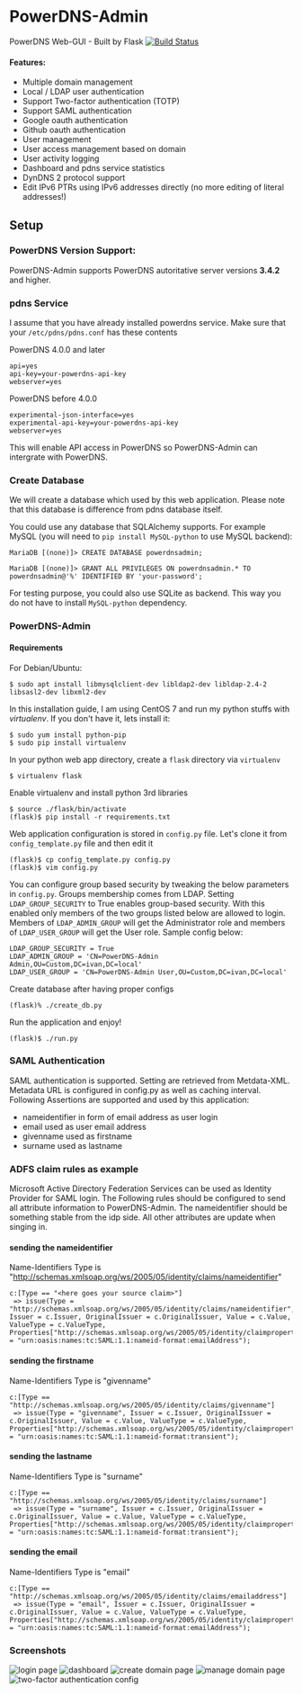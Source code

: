 # PowerDNS-Admin
PowerDNS Web-GUI - Built by Flask
[![Build Status](https://travis-ci.org/thomasDOTde/PowerDNS-Admin.svg?branch=master)](https://travis-ci.org/thomasDOTde/PowerDNS-Admin)

#### Features:
- Multiple domain management
- Local / LDAP user authentication
- Support Two-factor authentication (TOTP)
- Support SAML authentication
- Google oauth authentication
- Github oauth authentication
- User management
- User access management based on domain
- User activity logging
- Dashboard and pdns service statistics
- DynDNS 2 protocol support
- Edit IPv6 PTRs using IPv6 addresses directly (no more editing of literal addresses!)

## Setup

### PowerDNS Version Support:
PowerDNS-Admin supports PowerDNS autoritative server versions **3.4.2** and higher. 

### pdns Service
I assume that you have already installed powerdns service. Make sure that your `/etc/pdns/pdns.conf` has these contents

PowerDNS 4.0.0 and later
```
api=yes
api-key=your-powerdns-api-key
webserver=yes
```

PowerDNS before 4.0.0
```
experimental-json-interface=yes
experimental-api-key=your-powerdns-api-key
webserver=yes
```

This will enable API access in PowerDNS so PowerDNS-Admin can intergrate with PowerDNS.

### Create Database
We will create a database which used by this web application. Please note that this database is difference from pdns database itself.

You could use any database that SQLAlchemy supports. For example MySQL (you will need to `pip install MySQL-python` to use MySQL backend):
```
MariaDB [(none)]> CREATE DATABASE powerdnsadmin;

MariaDB [(none)]> GRANT ALL PRIVILEGES ON powerdnsadmin.* TO powerdnsadmin@'%' IDENTIFIED BY 'your-password';
```
For testing purpose, you could also use SQLite as backend. This way you do not have to install `MySQL-python` dependency.


### PowerDNS-Admin

#### Requirements

For Debian/Ubuntu:

```
$ sudo apt install libmysqlclient-dev libldap2-dev libldap-2.4-2 libsasl2-dev libxml2-dev
```

In this installation guide, I am using CentOS 7 and run my python stuffs with *virtualenv*. If you don't have it, lets install it:
```
$ sudo yum install python-pip
$ sudo pip install virtualenv
```

In your python web app directory, create a `flask` directory via `virtualenv`
```
$ virtualenv flask
```

Enable virtualenv and install python 3rd libraries
```
$ source ./flask/bin/activate
(flask)$ pip install -r requirements.txt
```

Web application configuration is stored in `config.py` file. Let's clone it from `config_template.py` file and then edit it
```
(flask)$ cp config_template.py config.py 
(flask)$ vim config.py
```

You can configure group based security by tweaking the below parameters in `config.py`. Groups membership comes from LDAP.
Setting `LDAP_GROUP_SECURITY` to True enables group-based security. With this enabled only members of the two groups listed below are allowed to login. Members of `LDAP_ADMIN_GROUP` will get the Administrator role and members of `LDAP_USER_GROUP` will get the User role. Sample config below:
```
LDAP_GROUP_SECURITY = True
LDAP_ADMIN_GROUP = 'CN=PowerDNS-Admin Admin,OU=Custom,DC=ivan,DC=local'
LDAP_USER_GROUP = 'CN=PowerDNS-Admin User,OU=Custom,DC=ivan,DC=local'
```

Create database after having proper configs
```
(flask)% ./create_db.py
```


Run the application and enjoy!
```
(flask)$ ./run.py
```

### SAML Authentication
SAML authentication is supported. Setting are retrieved from Metdata-XML.
Metadata URL is configured in config.py as well as caching interval.
Following Assertions are supported and used by this application:
- nameidentifier in form of email address as user login
- email used as user email address
- givenname used as firstname
- surname used as lastname

### ADFS claim rules as example
Microsoft Active Directory Federation Services can be used as Identity Provider for SAML login.
The Following rules should be configured to send all attribute information to PowerDNS-Admin.
The nameidentifier should be something stable from the idp side. All other attributes are update when singing in.

#### sending the nameidentifier
Name-Identifiers Type is "http://schemas.xmlsoap.org/ws/2005/05/identity/claims/nameidentifier"
```
c:[Type == "<here goes your source claim>"]
 => issue(Type = "http://schemas.xmlsoap.org/ws/2005/05/identity/claims/nameidentifier", Issuer = c.Issuer, OriginalIssuer = c.OriginalIssuer, Value = c.Value, ValueType = c.ValueType, Properties["http://schemas.xmlsoap.org/ws/2005/05/identity/claimproperties/format"] = "urn:oasis:names:tc:SAML:1.1:nameid-format:emailAddress");
```

#### sending the firstname
Name-Identifiers Type is "givenname"
```
c:[Type == "http://schemas.xmlsoap.org/ws/2005/05/identity/claims/givenname"]
 => issue(Type = "givenname", Issuer = c.Issuer, OriginalIssuer = c.OriginalIssuer, Value = c.Value, ValueType = c.ValueType, Properties["http://schemas.xmlsoap.org/ws/2005/05/identity/claimproperties/format"] = "urn:oasis:names:tc:SAML:1.1:nameid-format:transient");
```

#### sending the lastname
Name-Identifiers Type is "surname"
```
c:[Type == "http://schemas.xmlsoap.org/ws/2005/05/identity/claims/surname"]
 => issue(Type = "surname", Issuer = c.Issuer, OriginalIssuer = c.OriginalIssuer, Value = c.Value, ValueType = c.ValueType, Properties["http://schemas.xmlsoap.org/ws/2005/05/identity/claimproperties/format"] = "urn:oasis:names:tc:SAML:1.1:nameid-format:transient");
```

#### sending the email
Name-Identifiers Type is "email"
```
c:[Type == "http://schemas.xmlsoap.org/ws/2005/05/identity/claims/emailaddress"]
 => issue(Type = "email", Issuer = c.Issuer, OriginalIssuer = c.OriginalIssuer, Value = c.Value, ValueType = c.ValueType, Properties["http://schemas.xmlsoap.org/ws/2005/05/identity/claimproperties/format"] = "urn:oasis:names:tc:SAML:1.1:nameid-format:emailAddress");
```

### Screenshots
![login page](https://github.com/ngoduykhanh/PowerDNS-Admin/wiki/images/readme_screenshots/fullscreen-login.png?raw=true)
![dashboard](https://github.com/ngoduykhanh/PowerDNS-Admin/wiki/images/readme_screenshots/fullscreen-dashboard.png?raw=true)
![create domain page](https://github.com/ngoduykhanh/PowerDNS-Admin/wiki/images/readme_screenshots/fullscreen-domaincreate.png?raw=true)
![manage domain page](https://github.com/ngoduykhanh/PowerDNS-Admin/wiki/images/readme_screenshots/fullscreen-domainmanage.png?raw=true)
![two-factor authentication config](https://cloud.githubusercontent.com/assets/6447444/16111111/467f2226-33db-11e6-926a-01b4d15035d2.png)

